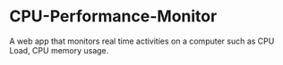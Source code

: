 # CPU-Performance-Monitor
A web app that monitors real time activities on a computer such as CPU Load, CPU memory usage.
